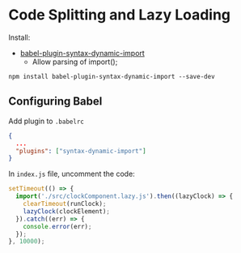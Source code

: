 # Code Splitting and Lazy Loading
Install:
+ [babel-plugin-syntax-dynamic-import](https://www.npmjs.com/package/babel-plugin-syntax-dynamic-import)
  + Allow parsing of import();
```
npm install babel-plugin-syntax-dynamic-import --save-dev
```

## Configuring Babel
Add plugin to `.babelrc`
```json
{
  ...
  "plugins": ["syntax-dynamic-import"]
}
```

In `index.js` file, uncomment the code:
```javascript
setTimeout(() => {
  import('./src/clockComponent.lazy.js').then((lazyClock) => {
    clearTimeout(runClock);
    lazyClock(clockElement);
  }).catch((err) => {
    console.error(err);
  });
}, 10000);
```
